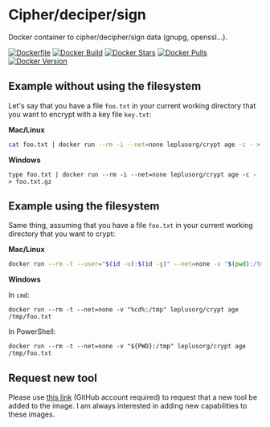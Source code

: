 # Cipher/deciper/sign

Docker container to cipher/decipher/sign data (gnupg, openssl...).

[![Dockerfile](https://img.shields.io/badge/GitHub-Dockerfile-blue)](https://github.com/leplusorg/docker-crypt/blob/main/crypt/Dockerfile)
[![Docker Build](https://github.com/leplusorg/docker-crypt/workflows/Docker/badge.svg)](https://github.com/leplusorg/docker-crypt/actions?query=workflow:"Docker")
[![Docker Stars](https://img.shields.io/docker/stars/leplusorg/crypt)](https://hub.docker.com/r/leplusorg/crypt)
[![Docker Pulls](https://img.shields.io/docker/pulls/leplusorg/crypt)](https://hub.docker.com/r/leplusorg/crypt)
[![Docker Version](https://img.shields.io/docker/v/leplusorg/crypt?sort=semver)](https://hub.docker.com/r/leplusorg/crypt)

## Example without using the filesystem

Let's say that you have a file `foo.txt` in your current working directory that you want to encrypt with a key file `key.txt`:

**Mac/Linux**

```bash
cat foo.txt | docker run --rm -i --net=none leplusorg/crypt age -c - > foo.txt.gz
```

**Windows**

```batch
type foo.txt | docker run --rm -i --net=none leplusorg/crypt age -c - > foo.txt.gz
```

## Example using the filesystem

Same thing, assuming that you have a file `foo.txt` in your current working directory that you want to crypt:

**Mac/Linux**

```bash
docker run --rm -t --user="$(id -u):$(id -g)" --net=none -v "$(pwd):/tmp" leplusorg/crypt age /tmp/foo.txt
```

**Windows**

In `cmd`:

```batch
docker run --rm -t --net=none -v "%cd%:/tmp" leplusorg/crypt age /tmp/foo.txt
```

In PowerShell:

```pwsh
docker run --rm -t --net=none -v "${PWD}:/tmp" leplusorg/crypt age /tmp/foo.txt
```

## Request new tool

Please use [this link](https://github.com/leplusorg/docker-crypt/issues/new?assignees=thomasleplus&labels=enhancement&template=feature_request.md&title=%5BFEAT%5D) (GitHub account required) to request that a new tool be added to the image. I am always interested in adding new capabilities to these images.
